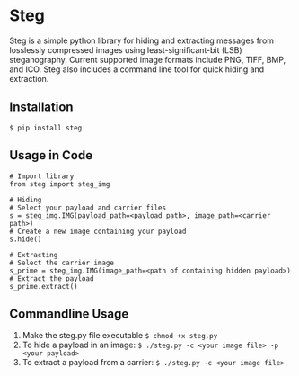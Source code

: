 # Steg

Steg is a simple python library for hiding and extracting messages from losslessly compressed images using least-significant-bit (LSB) steganography. Current supported image formats include PNG, TIFF, BMP, and ICO.
Steg also includes a command line tool for quick hiding and extraction.

## Installation
```
$ pip install steg
```

## Usage in Code
```
# Import library
from steg import steg_img

# Hiding
# Select your payload and carrier files
s = steg_img.IMG(payload_path=<payload path>, image_path=<carrier path>)
# Create a new image containing your payload
s.hide()

# Extracting
# Select the carrier image
s_prime = steg_img.IMG(image_path=<path of containing hidden payload>)
# Extract the payload
s_prime.extract()
```
## Commandline Usage
1. Make the steg.py file executable
```$ chmod +x steg.py```
2. To hide a payload in an image:
```$ ./steg.py -c <your image file> -p <your payload>```
3. To extract a payload from a carrier:
```$ ./steg.py -c <your image file>```